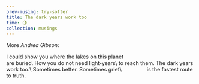 ```yaml
--- 
prev-musing: try-softer
title: The dark years work too
time: 🌖
collection: musings
---
```

More <cite>Andrea Gibson</cite>:

> 

<p class="tight-lines">
<span>I could show you where the lakes on this planet</span><br>
are buried. How you do not need light-years\
to reach them. The dark years work too.\
Sometimes better. Sometimes grief\
&nbsp;&nbsp;&nbsp;&nbsp;&nbsp;&nbsp;&nbsp;&nbsp;
&nbsp;&nbsp;&nbsp;&nbsp;&nbsp;&nbsp;
is the fastest route to truth.
</p>